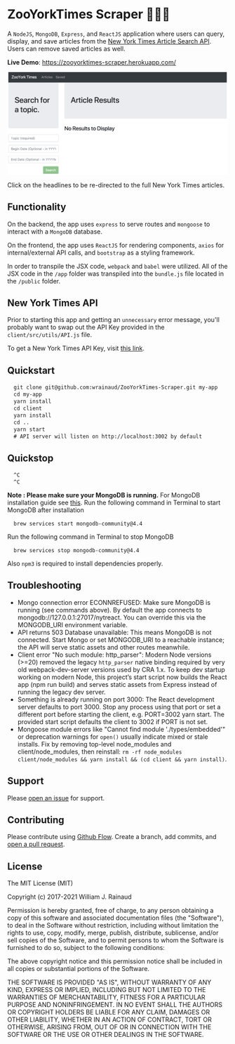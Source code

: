 # ZooYorkTimes Scraper :newspaper::apple::statue_of_liberty:
A `NodeJS`, `MongoDB`, `Express`, and `ReactJS` application where users can query, display, and save articles from the [New York Times Article Search API](http://developer.nytimes.com/). Users can remove saved articles as well.

**Live Demo**: https://zooyorktimes-scraper.herokuapp.com/

<img src="images/screenshot.png" alt="ZooYorkTimes-Scraper Screenshot" align="center" />

Click on the headlines to be re-directed to the full New York Times articles.

## Functionality
On the backend, the app uses `express` to serve routes and `mongoose` to interact with a `MongoDB` database.

On the frontend, the app uses `ReactJS` for rendering components, `axios` for internal/external API calls, and `bootstrap` as a styling framework.

In order to transpile the JSX code, `webpack` and `babel` were utilized. All of the JSX  code in the `/app` folder was transpiled into the `bundle.js` file located in the `/public` folder.

## New York Times API
Prior to starting this app and getting an `unnecessary` error message, you'll probably want to swap out the API Key provided in the `client/src/utils/API.js` file. 

To get a New York Times API Key, visit [this link](https://developer.nytimes.com/signup).

## Quickstart

```
  git clone git@github.com:wrainaud/ZooYorkTimes-Scraper.git my-app
  cd my-app
  yarn install
  cd client
  yarn install
  cd ..
  yarn start
  # API server will listen on http://localhost:3002 by default
```

## Quickstop

```
  ^C
  ^C
```

**Note : Please make sure your MongoDB is running.** For MongoDB installation guide see [this](https://docs.mongodb.org/v3.0/installation/). 
Run the following command in Terminal to start MongoDB after installation
```
  brew services start mongodb-community@4.4
```

Run the following command in Terminal to stop MongoDB
```
  brew services stop mongodb-community@4.4
```

Also `npm3` is required to install dependencies properly.

Troubleshooting
---------------
- Mongo connection error ECONNREFUSED: Make sure MongoDB is running (see commands above). By default the app connects to mongodb://127.0.0.1:27017/nytreact. You can override this via the MONGODB_URI environment variable.
- API returns 503 Database unavailable: This means MongoDB is not connected. Start Mongo or set MONGODB_URI to a reachable instance; the API will serve static assets and other routes meanwhile.
- Client error "No such module: http_parser": Modern Node versions (>=20) removed the legacy `http_parser` native binding required by very old webpack-dev-server versions used by CRA 1.x. To keep dev startup working on modern Node, this project’s start script now builds the React app (npm run build) and serves static assets from Express instead of running the legacy dev server.
- Something is already running on port 3000: The React development server defaults to port 3000. Stop any process using that port or set a different port before starting the client, e.g. PORT=3002 yarn start. The provided start script defaults the client to 3002 if PORT is not set.
- Mongoose module errors like "Cannot find module './types/embedded'" or deprecation warnings for `open()` usually indicate mixed or stale installs. Fix by removing top-level node_modules and client/node_modules, then reinstall: `rm -rf node_modules client/node_modules && yarn install && (cd client && yarn install)`.

Support
-------

Please [open an issue](https://github.com/wrainaud/ZooYorkTimes-Scraper/new) for support.

Contributing
-------

Please contribute using [Github Flow](https://guides.github.com/introduction/flow/). Create a branch, add commits, and [open a pull request](https://github.com/wrainaud/ZooYorkTimes-Scraper/compare/).

License
-------

The MIT License (MIT)

Copyright (c) 2017-2021 William J. Rainaud

Permission is hereby granted, free of charge, to any person obtaining a copy of this software and associated documentation files (the "Software"), to deal in the Software without restriction, including without limitation the rights to use, copy, modify, merge, publish, distribute, sublicense, and/or sell copies of the Software, and to permit persons to whom the Software is furnished to do so, subject to the following conditions:

The above copyright notice and this permission notice shall be included in all copies or substantial portions of the Software.

THE SOFTWARE IS PROVIDED "AS IS", WITHOUT WARRANTY OF ANY KIND, EXPRESS OR IMPLIED, INCLUDING BUT NOT LIMITED TO THE WARRANTIES OF MERCHANTABILITY, FITNESS FOR A PARTICULAR PURPOSE AND NONINFRINGEMENT. IN NO EVENT SHALL THE AUTHORS OR COPYRIGHT HOLDERS BE LIABLE FOR ANY CLAIM, DAMAGES OR OTHER LIABILITY, WHETHER IN AN ACTION OF CONTRACT, TORT OR OTHERWISE, ARISING FROM, OUT OF OR IN CONNECTION WITH THE SOFTWARE OR THE USE OR OTHER DEALINGS IN THE SOFTWARE.  
